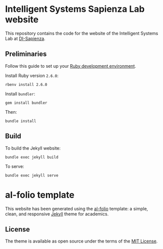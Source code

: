 # Intelligent Systems Sapienza Lab website

This repository contains the code for the website of the Intelligent Systems Lab at [DI-Sapienza](https://www.di.uniroma1.it/).

## Preliminaries

Follow this guide to set up your [Ruby development environment](https://cloud.google.com/ruby/docs/setup#linux-instructions).

Install Ruby version `2.6.0`:
```
rbenv install 2.6.0
```

Install `bundler`:

```
gem install bundler
```

Then:

```
bundle install
```

## Build

To build the Jekyll website:

```
bundle exec jekyll build
```

To serve:

```
bundle exec jekyll serve
```

# al-folio template

This website has been generated using the [al-folio](https://alshedivat.github.io/al-folio/) template: a simple, clean, and responsive [Jekyll](https://jekyllrb.com/) theme for academics.


## License

The theme is available as open source under the terms of the [MIT License](https://opensource.org/licenses/MIT).


